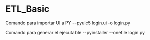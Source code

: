 # ETL_Basic

Comando para importar UI a PY
--pyuic5 login.ui -o login.py


Comando para generar el ejecutable
--pyinstaller  --onefile login.py
